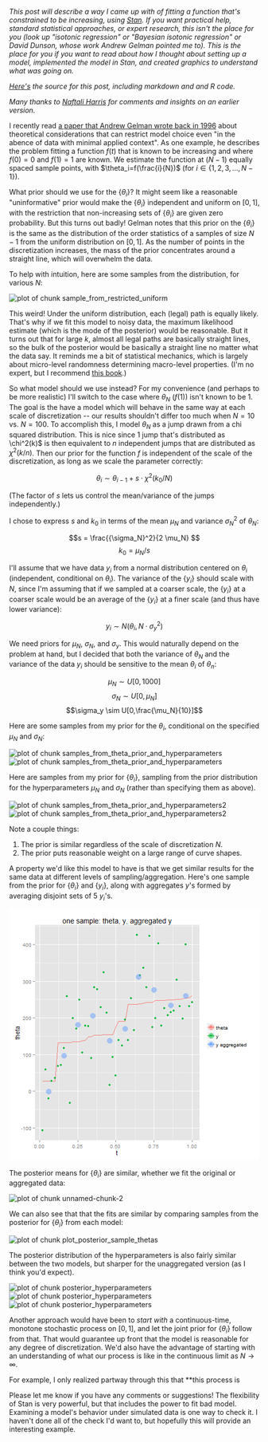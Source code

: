 


*This post will describe a way I came up with of fitting a function that's constrained to be increasing, using [Stan](http://mc-stan.org/). If you want practical help, standard statistical approaches, or expert research, this isn't the place for you (look up "isotonic regression" or "Bayesian isotonic regression" or David Dunson, whose work Andrew Gelman pointed me to). This is the place for you if you want to read about how I thought about setting up a model, implemented the model in Stan, and created graphics to understand what was going on.*

*[Here's](http://github.com/dchudz/misc/blob/master/stan%20models/increasing%20by%20chi%20square%20increments/bayesian%20isotonic%20regression%20by%20chi-square%20jumps.Rmd) the source for this post, including markdown and and R code.*

*Many thanks to [Naftali Harris](http://www.naftaliharris.com/) for comments and insights on an earlier version.*

I recently read [a paper that Andrew Gelman wrote back in 1996](http://www.stat.columbia.edu/~gelman/research/published/deep.pdf) about theoretical considerations that can restrict model choice even "in the abence of data with minimal applied context". As one example, he describes the problem fitting a function $f(t)$ that is known to be increasing and where $f(0)=0$ and $f(1)=1$ are known. We estimate the function at $(N-1)$ equally spaced sample points, with $\theta_i=f(\frac{i}{N})$ (for $i \in \{1,2,3,...,N-1\}$).

What prior should we use for the $\{\theta_i\}$? It might seem like a reasonable "uninformative" prior would make the $\{\theta_i\}$ independent and uniform on $[0,1]$, with the restriction that non-increasing sets of $\{\theta_i\}$ are given zero probability. But this turns out badly! Gelman notes that this prior on the $\{\theta_i\}$ is the same as the distribution of the order statistics of a samples of size $N-1$ from the uniform distribution on $[0,1]$. As the number of points in the discretization increases, the mass of the prior concentrates around a straight line, which will overwhelm the data.

To help with intuition, here are some samples from the distribution, for various $N$:

![plot of chunk sample_from_restricted_uniform](figure/sample_from_restricted_uniform.png) 


This weird! Under the uniform distribution, each (legal) path is equally likely. That's why if we fit this model to noisy data, the maximum likelihood estimate (which is the mode of the posterior) would be reasonable. But it turns out that for large $k$, almost all legal paths are basically straight lines, so the bulk of the posterior would be basically a straight line no matter what the data say. It reminds me a bit of statistical mechanics, which is largely about micro-level randomness determining macro-level properties. (I'm no expert, but I recommend [this book](http://pages.physics.cornell.edu/~sethna/StatMech/).)

So what model should we use instead? For my convenience (and perhaps to be more realistic) I'll switch to the case where $\theta_N$ ($f(1)$) isn't known to be $1$. The goal is the have a model which will behave in the same way at each scale of discretization -- our results shouldn't differ too much when $N=10$ vs. $N=100$. To accomplish this, I model $\theta_N$ as a jump drawn from a chi squared distribution. This is nice since 1 jump that's distributed as \chi^2(k)$  is then equivalent to  $n$  independent jumps that are distributed as $\chi^2(k/n)$. Then our prior for the function $f$  is independent of the scale of the discretization, as long as we scale the parameter correctly:

$$\theta_i \sim \theta_{i-1} + s \cdot \chi^2(k_0/N)$$ 

(The factor of $s$ lets us control the mean/variance of the jumps independently.)

I chose to express $s$ and $k_0$ in terms of the mean $\mu_N$ and variance $\sigma_N^{2}$ of $\theta_N$:

$$s = \frac{{\sigma_N}^2}{2 \mu_N} $$
$$k_0 = \mu_N / s$$

I'll assume that we have data $y_i$ from a normal distribution centered on $\theta_i$ (independent, conditional on $\theta_i$). The variance of the $\{y_i\}$  should scale with $N$, since I'm assuming that if we sampled at a coarser scale, the $\{y_i\}$ at a coarser scale would be an average of the $\{y_i\}$ at a finer scale (and thus have lower variance):

$$y_i \sim N(\theta_i, N \cdot \sigma_y^2)$$

We need priors for $\mu_N$, $\sigma_N$, and $\sigma_y$. This would naturally depend on the problem at hand, but I decided that both the variance of $\theta_N$ and the variance of the data $y_i$ should be sensitive to the mean $\theta_i$ of $\theta_n$:

$$\mu_N \sim U[0,1000]$$
$$\sigma_N \sim U[0,\mu_N]$$
$$\sigma_y \sim U[0,\frac{\mu_N}{10}]$$

Here are some samples from my prior for the $\theta_i$, conditional on the specified $\mu_N$ and $\sigma_N$:

![plot of chunk samples_from_theta_prior_and_hyperparameters](figure/samples_from_theta_prior_and_hyperparameters1.png) ![plot of chunk samples_from_theta_prior_and_hyperparameters](figure/samples_from_theta_prior_and_hyperparameters2.png) 


Here are samples from my prior for $\{\theta_i\}$, sampling from the prior distribution for the hyperparameters $\mu_N$ and $\sigma_N$ (rather than specifying them as above).

![plot of chunk samples_from_theta_prior_and_hyperparameters2](figure/samples_from_theta_prior_and_hyperparameters21.png) ![plot of chunk samples_from_theta_prior_and_hyperparameters2](figure/samples_from_theta_prior_and_hyperparameters22.png) 


Note a couple things:

1. The prior is similar regardless of the scale of discretization $N$.
2. The prior puts reasonable weight on a large range of curve shapes.

A property we'd like this model to have is that we get similar results for the same data at different levels of sampling/aggregation. Here's one sample from the prior for $\{\theta_i\}$ and $\{y_i\}$, along with aggregates $y$'s formed by averaging disjoint sets of 5 $y_i$'s.




![plot of chunk unnamed-chunk-1](figure/unnamed-chunk-1.png) 


The posterior means for $\{\theta_i\}$ are similar, whether we fit the original or aggregated data:

![plot of chunk unnamed-chunk-2](figure/unnamed-chunk-2.png) 


We can also see that that the fits are similar by comparing samples from the posterior for $\{\theta_i\}$ from each model:

![plot of chunk plot_posterior_sample_thetas](figure/plot_posterior_sample_thetas.png) 


The posterior distribution of the hyperparameters is also fairly similar between the two models, but sharper for the unaggregated version (as I think you'd expect).

![plot of chunk posterior_hyperparameters](figure/posterior_hyperparameters1.png) ![plot of chunk posterior_hyperparameters](figure/posterior_hyperparameters2.png) ![plot of chunk posterior_hyperparameters](figure/posterior_hyperparameters3.png) 


Another approach would have been to *start with* a continuous-time, monotone stochastic process on $[0, 1]$, and let the joint prior for $\{\theta_i\}$ follow from that. That would guarantee up front that the model is reasonable for any degree of discretization. We'd also have the advantage of starting with an understanding of what our process is like in the continuous limit as $N \rightarrow \infty$.

For example, I only realized partway through this that **this process is 

Please let me know if you have any comments or suggestions! The flexibility of Stan is very powerful, but that includes the power to fit bad model. Examining a model's behavior under simulated data is one way to check it. I haven't done all of the check I'd want to, but hopefully this will provide an interesting example.
